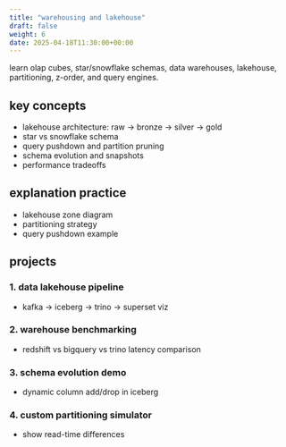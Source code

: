 ```yaml
---
title: "warehousing and lakehouse"
draft: false
weight: 6
date: 2025-04-18T11:30:00+00:00
---
```


learn olap cubes, star/snowflake schemas, data warehouses, lakehouse, partitioning, z-order, and query engines.

## key concepts

- lakehouse architecture: raw → bronze → silver → gold
- star vs snowflake schema
- query pushdown and partition pruning
- schema evolution and snapshots
- performance tradeoffs

## explanation practice

- lakehouse zone diagram
- partitioning strategy
- query pushdown example

## projects

### 1. data lakehouse pipeline

- kafka → iceberg → trino → superset viz

### 2. warehouse benchmarking

- redshift vs bigquery vs trino latency comparison

### 3. schema evolution demo

- dynamic column add/drop in iceberg

### 4. custom partitioning simulator

- show read-time differences
